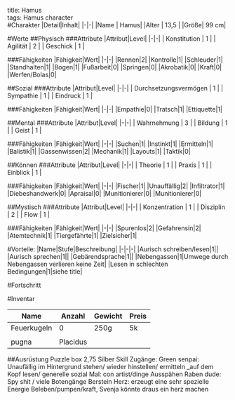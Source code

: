 title: Hamus  
tags: Hamus character  
#Charakter
|Detail|Inhalt|
|-|-|
|Name | Hamus|
|Alter | 13,5 |
|Größe| 99 cm|


#Werte
##Physisch
###Attribute
|Attribut|Level|
|-|-|
| Konstitution | 1 |
| Agilität | 2 |
| Geschick | 1 |

###Fähigkeiten
|Fähigkeit|Wert|
|-|-|
|Rennen|2|
|Kontrolle|1|
|Schleuder|1|
|Standhalten|1|
|Bogen|1|
|Fußarbeit|0|
|Springen|0|
|Akrobatik|0|
|Kraft|0|
|Werfen/Bolas|0|

##Sozial
###Attribute 
|Attribut|Level|
|-|-|
| Durchsetzungsvermögen | 1 |
| Sympathie | 1 |
| Eindruck | 1 |


###Fähigkeiten
|Fähigkeit|Wert|
|-|-|
|Empathie|0|
|Tratsch|1|
|Ettiquette|1|


##Mental
###Attribute 
|Attribut|Level|
|-|-|
| Wahrnehmung | 3 |
| Bildung | 1 |
| Geist | 1 |


###Fähigkeiten
|Fähigkeit|Wert|
|-|-|
|Suchen|1|
|Instinkt|1|
|Ermitteln|1|
|Balistik|1|
|Gassenwissen|2|
|Mechanik|1|
|Layouts|1|
|Taktik|0|

##Können
###Attribute 
|Attribut|Level|
|-|-|
| Theorie | 1 |
| Praxis | 1 |
| Einblick | 1 |

###Fähigkeiten
|Fähigkeit|Wert|
|-|-|
|Fischer|1|
|Unauffällig|2|
|Infiltrator|1|
|Diebeshandwerk|0|
|Apraisal|0|
|Munitionierer|0|
|Munitionierer|0|


##Mystisch
###Attribute 
|Attribut|Level|
|-|-|
| Konzentration | 1 |
| Disziplin | 2 |
| Flow | 1 |


###Fähigkeiten
|Fähigkeit|Wert|
|-|-|
|Spurenlos|2|
|Gefahrensin|2|
|Atemtechnik|1|
|Tiergefährte|1|
|Zielsicher|1|

#Vorteile:
|Name|Stufe|Beschreibung|
|-|-|-|
|Aurisch schreiben/lesen|1||
|Aurisch sprechen|1||
|Gebärendsprache|1||
|Nebengassen|1|Umwege durch Nebengassen verlieren keine Zeit|
|Lesen in schlechten Bedingungen|1|siehe title|

#Fortschritt

#Inventar


|Name|Anzahl|Gewicht|Preis|
|-|-|-|-|
|Feuerkugeln|0|250g|5k|
|||||
|pugna|Placidus|||

##Ausrüstung
Puzzle box
2,75 Silber
Skill Zugänge:
Green senpai: Unaufällig im Hintergrund stehen/ wieder hinstellen/ ermitteln _auf dem Kopf lesen/ generelle sozial
Mal: con artist/dinge Ausspähen
Raben dude: Spy shit / viele Botengänge 
Berstein Herz: erzeugt eine sehr spezielle Energie Beleben/pumpen/kraft, Svenja könnte draus ein herz machen




